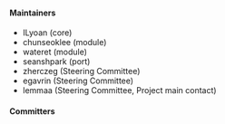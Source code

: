 #### Maintainers
* ILyoan (core)
* chunseoklee (module)
* wateret (module)
* seanshpark (port)
* zherczeg (Steering Committee)
* egavrin (Steering Committee)
* lemmaa (Steering Committee, Project main contact)

#### Committers